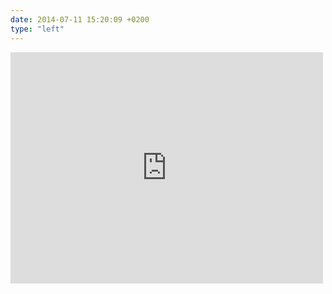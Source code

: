 ```yaml
---
date: 2014-07-11 15:20:09 +0200
type: "left"
---
```

<iframe src="https://www.facebook.com/plugins/post.php?href=https%3A%2F%2Fwww.facebook.com%2Fphoto.php%3Ffbid%3D10152370254344865%26set%3Da.10150382045299865.355740.580174864%26type%3D3&width=500" width="500" height="370" style="border:none;overflow:hidden" scrolling="no" frameborder="0" allowTransparency="true"></iframe>
